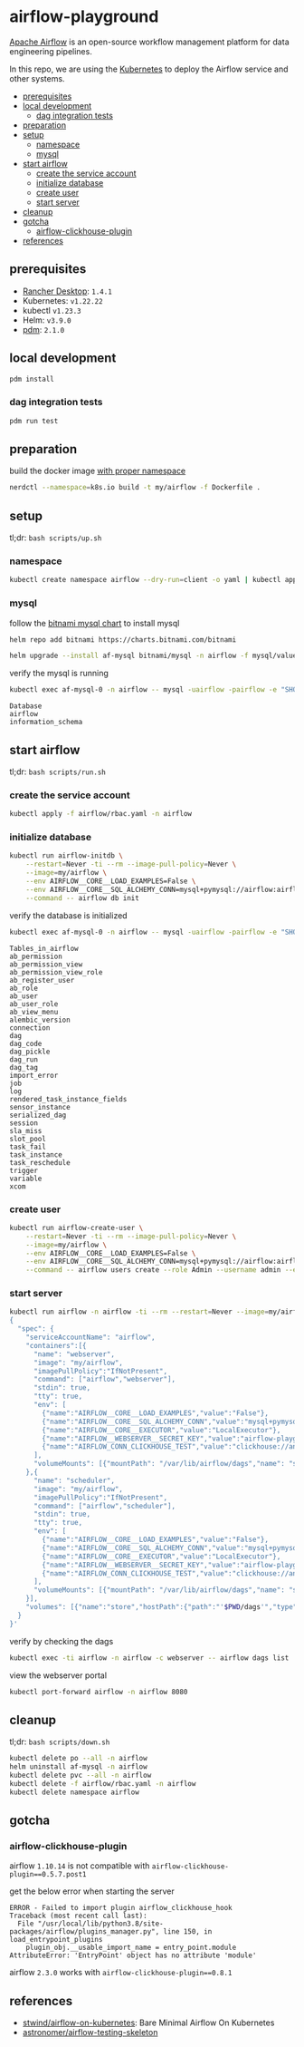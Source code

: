 # airflow-playground <!-- omit in toc -->

[Apache Airflow](https://airflow.apache.org) is an open-source workflow management platform for data engineering pipelines.

In this repo, we are using the [Kubernetes](https://kubernetes.io/) to deploy the Airflow service and other systems.

- [prerequisites](#prerequisites)
- [local development](#local-development)
  - [dag integration tests](#dag-integration-tests)
- [preparation](#preparation)
- [setup](#setup)
  - [namespace](#namespace)
  - [mysql](#mysql)
- [start airflow](#start-airflow)
  - [create the service account](#create-the-service-account)
  - [initialize database](#initialize-database)
  - [create user](#create-user)
  - [start server](#start-server)
- [cleanup](#cleanup)
- [gotcha](#gotcha)
  - [airflow-clickhouse-plugin](#airflow-clickhouse-plugin)
- [references](#references)

## prerequisites

- [Rancher Desktop](https://github.com/rancher-sandbox/rancher-desktop): `1.4.1`
- Kubernetes: `v1.22.22`
- kubectl `v1.23.3`
- Helm: `v3.9.0`
- [pdm](https://github.com/pdm-project/pdm): `2.1.0`

## local development

```sh
pdm install
```

### dag integration tests

```sh
pdm run test
```

## preparation

build the docker image [with proper namespace](https://github.com/rancher-sandbox/rancher-desktop/issues/952#issuecomment-1049434115)

```sh
nerdctl --namespace=k8s.io build -t my/airflow -f Dockerfile .
```

## setup

tl;dr: `bash scripts/up.sh`

### namespace

```sh
kubectl create namespace airflow --dry-run=client -o yaml | kubectl apply -f -
```

### mysql

follow the [bitnami mysql chart](https://github.com/bitnami/charts/tree/master/bitnami/mysql) to install mysql

```sh
helm repo add bitnami https://charts.bitnami.com/bitnami
```

```sh
helm upgrade --install af-mysql bitnami/mysql -n airflow -f mysql/values.yaml
```

verify the mysql is running

```sh
kubectl exec af-mysql-0 -n airflow -- mysql -uairflow -pairflow -e "SHOW DATABASES"
```

```
Database
airflow
information_schema
```

## start airflow

tl;dr: `bash scripts/run.sh`

### create the service account

```sh
kubectl apply -f airflow/rbac.yaml -n airflow
```

### initialize database

```sh
kubectl run airflow-initdb \
    --restart=Never -ti --rm --image-pull-policy=Never \
    --image=my/airflow \
    --env AIRFLOW__CORE__LOAD_EXAMPLES=False \
    --env AIRFLOW__CORE__SQL_ALCHEMY_CONN=mysql+pymysql://airflow:airflow@af-mysql.airflow/airflow \
    --command -- airflow db init
```

verify the database is initialized

```sh
kubectl exec af-mysql-0 -n airflow -- mysql -uairflow -pairflow -e "SHOW TABLES IN airflow"
```

```
Tables_in_airflow
ab_permission
ab_permission_view
ab_permission_view_role
ab_register_user
ab_role
ab_user
ab_user_role
ab_view_menu
alembic_version
connection
dag
dag_code
dag_pickle
dag_run
dag_tag
import_error
job
log
rendered_task_instance_fields
sensor_instance
serialized_dag
session
sla_miss
slot_pool
task_fail
task_instance
task_reschedule
trigger
variable
xcom
```

### create user

```sh
kubectl run airflow-create-user \
    --restart=Never -ti --rm --image-pull-policy=Never \
    --image=my/airflow \
    --env AIRFLOW__CORE__LOAD_EXAMPLES=False \
    --env AIRFLOW__CORE__SQL_ALCHEMY_CONN=mysql+pymysql://airflow:airflow@af-mysql.airflow/airflow \
    --command -- airflow users create --role Admin --username admin --email admin --firstname admin --lastname admin --password admin
```

### start server

```sh
kubectl run airflow -n airflow -ti --rm --restart=Never --image=my/airflow --overrides='
{
  "spec": {
    "serviceAccountName": "airflow",
    "containers":[{
      "name": "webserver",
      "image": "my/airflow",
      "imagePullPolicy":"IfNotPresent",
      "command": ["airflow","webserver"],
      "stdin": true,
      "tty": true,
      "env": [
        {"name":"AIRFLOW__CORE__LOAD_EXAMPLES","value":"False"},
        {"name":"AIRFLOW__CORE__SQL_ALCHEMY_CONN","value":"mysql+pymysql://airflow:airflow@af-mysql.airflow/airflow"},
        {"name":"AIRFLOW__CORE__EXECUTOR","value":"LocalExecutor"},
        {"name":"AIRFLOW__WEBSERVER__SECRET_KEY","value":"airflow-playground"},
        {"name":"AIRFLOW_CONN_CLICKHOUSE_TEST","value":"clickhouse://analytics:admin@clickhouse-repl-05.chns:9000/test"}
      ],
      "volumeMounts": [{"mountPath": "/var/lib/airflow/dags","name": "store"}]
    },{
      "name": "scheduler",
      "image": "my/airflow",
      "imagePullPolicy":"IfNotPresent",
      "command": ["airflow","scheduler"],
      "stdin": true,
      "tty": true,
      "env": [
        {"name":"AIRFLOW__CORE__LOAD_EXAMPLES","value":"False"},
        {"name":"AIRFLOW__CORE__SQL_ALCHEMY_CONN","value":"mysql+pymysql://airflow:airflow@af-mysql.airflow/airflow"},
        {"name":"AIRFLOW__CORE__EXECUTOR","value":"LocalExecutor"},
        {"name":"AIRFLOW__WEBSERVER__SECRET_KEY","value":"airflow-playground"},
        {"name":"AIRFLOW_CONN_CLICKHOUSE_TEST","value":"clickhouse://analytics:admin@clickhouse-repl-05.chns:9000/test"}
      ],
      "volumeMounts": [{"mountPath": "/var/lib/airflow/dags","name": "store"}]
    }],
    "volumes": [{"name":"store","hostPath":{"path":"'$PWD/dags'","type":"Directory"}}]
  }
}'
```

verify by checking the dags

```sh
kubectl exec -ti airflow -n airflow -c webserver -- airflow dags list
```

view the webserver portal

```sh
kubectl port-forward airflow -n airflow 8080
```

## cleanup

tl;dr: `bash scripts/down.sh`

```sh
kubectl delete po --all -n airflow
helm uninstall af-mysql -n airflow
kubectl delete pvc --all -n airflow
kubectl delete -f airflow/rbac.yaml -n airflow
kubectl delete namespace airflow
```

## gotcha

### airflow-clickhouse-plugin

airflow `1.10.14` is not compatible with `airflow-clickhouse-plugin==0.5.7.post1`

get the below error when starting the server

```
ERROR - Failed to import plugin airflow_clickhouse_hook
Traceback (most recent call last):
  File "/usr/local/lib/python3.8/site-packages/airflow/plugins_manager.py", line 150, in load_entrypoint_plugins
    plugin_obj.__usable_import_name = entry_point.module
AttributeError: 'EntryPoint' object has no attribute 'module'
```

airflow `2.3.0` works with `airflow-clickhouse-plugin==0.8.1`

## references

- [stwind/airflow-on-kubernetes](https://github.com/stwind/airflow-on-kubernetes): Bare Minimal Airflow On Kubernetes
- [astronomer/airflow-testing-skeleton](https://github.com/astronomer/airflow-testing-skeleton)
